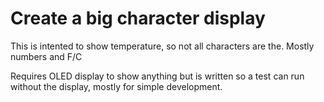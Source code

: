 # Create a big character display

This is intented to show temperature, so not all characters
are the. Mostly numbers and F/C

Requires OLED display to show anything but is written so a test
can run without the display, mostly for simple development.
